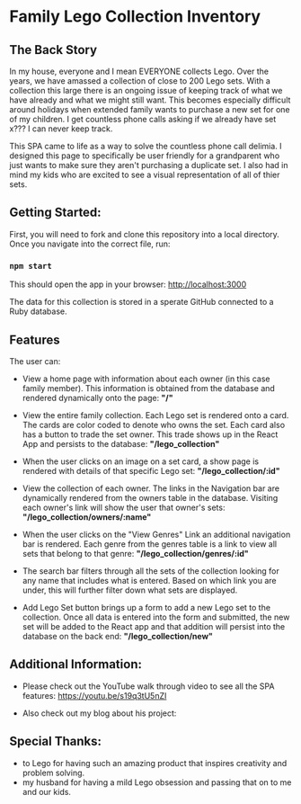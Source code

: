 # Family Lego Collection Inventory

## The Back Story

In my house, everyone and I mean EVERYONE collects Lego. Over the years, we have amassed a collection of close to 200 Lego sets. With a collection this large there is an ongoing issue of keeping track of what we have already and what we might still want. This becomes especially difficult around holidays when extended family wants to purchase a new set for one of my children. I get countless phone calls asking if we already have set x??? I can never keep track. 

This SPA came to life as a way to solve the countless phone call delimia. I designed this page to specifically be user friendly for a grandparent who just wants to make sure they aren't purchasing a duplicate set. I also had in mind my kids who are excited to see a visual representation of all of thier sets. 

## Getting Started:
First, you will need to fork and clone this repository into a local directory. Once you navigate into the correct file, run:

### `npm start`
This should open the app in your browser: 
[http://localhost:3000](http://localhost:3000)

The data for this collection is stored in a sperate GitHub connected to a Ruby database. 

## Features
The user can:

* View a home page with information about each owner (in this case family member). This information is obtained from the database and rendered dynamically onto the page:    **"/"**

* View the entire family collection. Each Lego set is rendered onto a card. The cards are color coded to denote who owns the set. Each card also has a button to trade the set owner. This trade shows up in the React App and persists to the database:    **"/lego_collection"**

* When the user clicks on an image on a set card, a show page is rendered with details of that specific Lego set:    **"/lego_collection/:id"**

* View the collection of each owner. The links in the Navigation bar are dynamically rendered from the owners table in the database. Visiting each owner's link will show the user that owner's sets:    **"/lego_collection/owners/:name"**

* When the user clicks on the "View Genres" Link an additional navigation bar is rendered. Each genre from the genres table is a link to view all sets that belong to that genre:    **"/lego_collection/genres/:id"**

* The search bar filters through all the sets of the collection looking for any name that includes what is entered. Based on which link you are under, this will further filter down what sets are displayed. 

*  Add Lego Set button brings up a form to add a new Lego set to the collection. Once all data is entered into the form and submitted, the new set will be added to the React app and that addition will persist into the database on the back end:    **"/lego_collection/new"**

## Additional Information:

* Please check out the YouTube walk through video to see all the SPA features: https://youtu.be/s19q3tU5nZI

* Also check out my blog about his project: 



## Special Thanks:

* to Lego for having such an amazing product that inspires creativity and problem solving.
* my husband for having a mild Lego obsession and passing that on to me and our kids. 